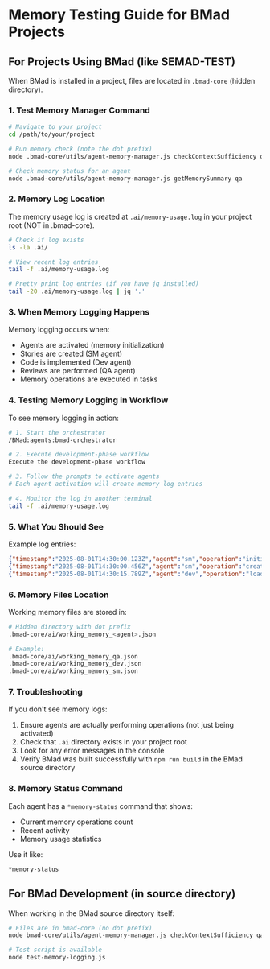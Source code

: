 # Memory Testing Guide for BMad Projects

## For Projects Using BMad (like SEMAD-TEST)

When BMad is installed in a project, files are located in `.bmad-core` (hidden directory).

### 1. Test Memory Manager Command

```bash
# Navigate to your project
cd /path/to/your/project

# Run memory check (note the dot prefix)
node .bmad-core/utils/agent-memory-manager.js checkContextSufficiency qa

# Check memory status for an agent
node .bmad-core/utils/agent-memory-manager.js getMemorySummary qa
```

### 2. Memory Log Location

The memory usage log is created at `.ai/memory-usage.log` in your project root (NOT in .bmad-core).

```bash
# Check if log exists
ls -la .ai/

# View recent log entries
tail -f .ai/memory-usage.log

# Pretty print log entries (if you have jq installed)
tail -20 .ai/memory-usage.log | jq '.'
```

### 3. When Memory Logging Happens

Memory logging occurs when:
- Agents are activated (memory initialization)
- Stories are created (SM agent)
- Code is implemented (Dev agent)
- Reviews are performed (QA agent)
- Memory operations are executed in tasks

### 4. Testing Memory Logging in Workflow

To see memory logging in action:

```bash
# 1. Start the orchestrator
/BMad:agents:bmad-orchestrator

# 2. Execute development-phase workflow
Execute the development-phase workflow

# 3. Follow the prompts to activate agents
# Each agent activation will create memory log entries

# 4. Monitor the log in another terminal
tail -f .ai/memory-usage.log
```

### 5. What You Should See

Example log entries:
```json
{"timestamp":"2025-08-01T14:30:00.123Z","agent":"sm","operation":"initialize_memory","type":"memory_init","details":{"status":"start"}}
{"timestamp":"2025-08-01T14:30:00.456Z","agent":"sm","operation":"create_story","type":"task_memory","details":{"storyId":"STORY-001"}}
{"timestamp":"2025-08-01T14:30:15.789Z","agent":"dev","operation":"load_story_context","type":"memory_retrieval","details":{"storyId":"STORY-001"}}
```

### 6. Memory Files Location

Working memory files are stored in:
```bash
# Hidden directory with dot prefix
.bmad-core/ai/working_memory_<agent>.json

# Example:
.bmad-core/ai/working_memory_qa.json
.bmad-core/ai/working_memory_dev.json
.bmad-core/ai/working_memory_sm.json
```

### 7. Troubleshooting

If you don't see memory logs:
1. Ensure agents are actually performing operations (not just being activated)
2. Check that `.ai` directory exists in your project root
3. Look for any error messages in the console
4. Verify BMad was built successfully with `npm run build` in the BMad source directory

### 8. Memory Status Command

Each agent has a `*memory-status` command that shows:
- Current memory operations count
- Recent activity
- Memory usage statistics

Use it like:
```
*memory-status
```

## For BMad Development (in source directory)

When working in the BMad source directory itself:

```bash
# Files are in bmad-core (no dot prefix)
node bmad-core/utils/agent-memory-manager.js checkContextSufficiency qa

# Test script is available
node test-memory-logging.js
```